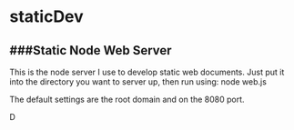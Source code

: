 staticDev
=========

###Static Node Web Server
------------

This is the node server I use to develop static web documents. 
Just put it into the directory you want to server up, then run using: 
    node web.js
    
The default settings are the root domain and on the 8080 port.

D
